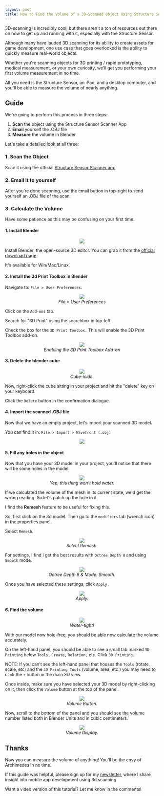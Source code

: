 ```yaml
---
layout: post
title: How to Find the Volume of a 3D-Scanned Object Using Structure Sensor and Blender
---
```


3D-scanning is incredibly cool, but there aren't a ton of resources out there on how to get up and running with it, especially with the Structure Sensor.

Although many have lauded 3D scanning for its ability to create assets for game development, one use case that goes overlooked is the ability to quickly measure real-world objects.

Whether you're scanning objects for 3D printing / rapid prototyping, medical measurement, or your own curiosity, we'll get you performing your first volume measurement in no time.

All you need is the Structure Sensor, an iPad, and a desktop computer, and you'll be able to measure the volume of nearly anything.

## Guide

We're going to perform this process in three steps:

1. **Scan** the object using the Structure Sensor Scanner App
2. **Email** yourself the .OBJ file
3. **Measure** the volume in Blender

Let's take a detailed look at all three:

### 1. Scan the Object

Scan it using the official [Structure Sensor Scanner app](https://itunes.apple.com/ca/app/scanner-structure-sensor-sample/id891169722?mt=8).

### 2. Email it to yourself

After you're done scanning, use the email button in top-right to send yourself an .OBJ file of the scan.

### 3. Calculate the Volume

Have some patience as this may be confusing on your first time.

#### 1. Install Blender

<center> 
<img src="../images/2016/06/27-3d-volume/blender-logo.png" /> </center>

Install Blender, the open-source 3D editor. You can grab it from the [official download page](https://www.blender.org/download/). 

It's available for Win/Mac/Linux.

#### 2. Install the 3d Print Toolbox in Blender

Navigate to: `File > User Preferences`.

<center> 
<img src="../images/2016/06/27-3d-volume/screenshots/user-preferences.png" /> </center>
<center> <em>File > User Preferences</em>  </center>

Click on the `Add-ons` tab.

Search for "3D Print" using the searchbox in top-left.

Check the box for the `3D Print Toolbox.` This will enable the 3D Print Toolbox add-on.

<center> 
<img src="../images/2016/06/27-3d-volume/screenshots/addons-3d-print.png" /> </center>
<center> <em>Enabling the 3D Print Toolbox Add-on</em>  </center>

#### 3. Delete the blender cube

<center> 
<img src="../images/2016/06/27-3d-volume/screenshots/delete-cube.png" /> </center>
<center> <em>Cube-icide.</em>  </center>

Now, right-click the cube sitting in your project and hit the "delete" key on your keyboard.

Click the `Delete` button in the confirmation dialogue.

#### 4. Import the scanned .OBJ file

Now that we have an empty project, let's import your scanned 3D model.

You can find it in: `File > Import > Wavefront (.obj)`

<center> 
<img src="../images/2016/06/27-3d-volume/screenshots/import-obj.png" /> </center>

#### 5. Fill any holes in the object

Now that you have your 3D model in your project, you'll notice that there will be some holes in the model.

<center> 
<img src="../images/2016/06/27-3d-volume/screenshots/bottle-hole.png" /> </center>
<center> <em>Yep, this thing won't hold water.</em>  </center>


If we calculated the volume of the mesh in its current state, we'd get the wrong reading. So let's patch up the hole in it.

I find the **Remesh** feature to be useful for fixing this.

So, first click on the 3d model. Then go to the `modifiers` tab (wrench icon) in the properties panel. 

Select `Remesh`.

<center> 
<img src="../images/2016/06/27-3d-volume/screenshots/modifier-remesh.png" /> </center>
<center> <em> Select Remesh.  </em>  </center>

For settings, I find I get the best results with `Octree Depth 8` and using `Smooth` mode.

<center> 
<img src="../images/2016/06/27-3d-volume/screenshots/octtree-depth.png" /> </center>
<center> <em> Octree Depth 8 & Mode: Smooth.  </em>  </center>

Once you have selected these settings, click `Apply.`

<center> 
<img src="../images/2016/06/27-3d-volume/screenshots/modifier-apply.png" /> </center>
<center> <em> Apply.  </em>  </center>

#### 6. Find the volume

<center> 
<img src="../images/2016/06/27-3d-volume/screenshots/closed-bottle.png" /> </center>
<center> <em> Water-tight!  </em>  </center>

With our model now hole-free, you should be able now calculate the volume accurately.

On the left-hand panel, you should be able to see a small tab marked `3D Printing` below `Tools,` `Create,` `Relation,` etc. Click `3D Printing.`

NOTE: If you can't see the left-hand panel that houses the `Tools` (rotate, scale, etc) and the `3D Printing Tools` (volume, area, etc.) you may need to click the `+` button in the main 3D view.

Once inside, make sure you have selected your 3D model by right-clicking on it, then click the `Volume` button at the top of the panel.

<center> 
<img src="../images/2016/06/27-3d-volume/screenshots/volume-button.png" /> </center>
<center> <em> Volume Button.  </em>  </center>

Now, scroll to the bottom of the panel and you should see the volume number listed both in Blender Units and in cubic centimeters.

<center> 
<img src="../images/2016/06/27-3d-volume/screenshots/volume-display.png" /> </center>
<center> <em> Volume Display.  </em>  </center>

## Thanks

Now you can measure the volume of anything! You'll be the envy of Archimedes in no time.

If this guide was helpful, please sign up for my [newsletter](/newsletter), where I share insight into mobile app development using 3d scanning.

Want a video version of this tutorial? Let me know in the comments!
